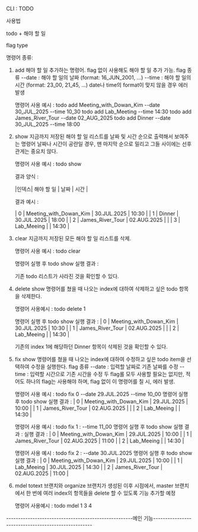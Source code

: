 CLI : TODO

사용법

todo + 해야 할 일

flag type

명령어 종류:
1. add
    해야 할 일 추가하는 명령어. flag 없이 사용해도 해야 할 일 추가 가능.
    flag 종류
    --date : 해야 할 일의 날짜 (format: 16_JUN_2001, ...)
    --time : 해야 할 일의 시간 (format: 23_00, 21_45, ...)
        date나 time의 format이 맞지 않을 경우 에러 발생
    
    명령어 사용 예시 : 
    todo add Meeting_with_Dowan_Kim --date 30_JUL_2025 --time 10_30
    todo add Lab_Meeting --time 14:30
    todo add James_River_Tour --date 02_AUG_2025
    todo add Dinner --date 30_JUL_2025 --time 18:00

2. show
    지금까지 저장된 해야 할 일 리스트를 날짜 및 시간 순으로 출력해서 보여주는 명령어
    날짜나 시간이 공란일 경우, 맨 마지막 순으로 밀리고 그들 사이에는 선후관게는 중요치 않다. 

    명령어 사용 예시 :
    todo show

    결과 양식 :
    
    |인덱스|  해야 할 일  | 날짜 | 시간 | 

    결과 예시 : 
    
    | 0 | Meeting_with_Dowan_Kim | 30.JUL.2025 | 10:30 |
    | 1 | Dinner | 30.JUL.2025 | 18:00 |
    | 2 | James_River_Tour | 02.AUG.2025 |  |
    | 3 | Lab_Meeing |  | 14:30 |


3. clear
    지금까지 저장된 모든 해야 할 일 리스트를 삭제.

    명령어 사용 예시 : 
    todo clear

    명령어 실행 후 todo show 실행 결과 :



    기존 todo 리스트가 사라진 것을 확인할 수 있다.

4. delete
    show 명령어를 쳤을 때 나오는 index에 대하여 삭제하고 싶은 todo 항목을 삭제한다. 

    명령어 사용예시 : 
    todo delete 1

    명령어 실행 후 todo show 실행 결과 : 
    | 0 | Meeting_with_Dowan_Kim | 30.JUL.2025 | 10:30 |
    | 1 | James_River_Tour | 02.AUG.2025 |  |
    | 2 | Lab_Meeing |  | 14:30 |

    
    기존의 index 1에 해당하던 Dinner 항목이 삭제된 것을 확인할 수 있다.

5. fix
    show 명령어를 쳤을 때 나오는 index에 대하여 수정하고 싶은 todo item을 선택하여 수정을 실행한다.
    flag 종류
    --date : 입력할 날짜로 기존 날짜를 수정
    --time : 입력할 시간으로 기존 시간을 수정
    두 flag롤 모두 사용할 필요는 없지만, 적어도 하나의 flag는 사용해야 하며, flag 없이 이 명령어를 칠 시, 에러 발생.

    명령어 사용 예시 : 
    todo fix 0 --date 29.JUL.2025 --time 10_00
    명령어 실행 후 todo show 실행 결과 :
    | 0 | Meeting_with_Dowan_Kim | 29.JUL.2025 | 10:00 |
    | 1 | James_River_Tour | 02.AUG.2025 |  |
    | 2 | Lab_Meeing |  | 14:30 |

    명령어 사용 예시 : 
    todo fix 1 : --time 11_00
    명령어 실행 후 todo show 실행 결과 :
    실행 결과 :
    | 0 | Meeting_with_Dowan_Kim | 29.JUL.2025 | 10:00 |
    | 1 | James_River_Tour | 02.AUG.2025 | 11:00 |
    | 2 | Lab_Meeing |  | 14:30 |

    명령어 사용 예시 : 
    todo fix 2 : --date 30.JUL.2025
    명령어 실행 후 todo show 실행 결과 : 
    | 0 | Meeting_with_Dowan_Kim | 29.JUL.2025 | 10:00 |
    | 1 | Lab_Meeing | 30.JUL.2025 | 14:30 |
    | 2 | James_River_Tour | 02.AUG.2025 | 11:00 |

6. mdel
    totext 브랜치와 organize 브랜치가 생성된 이후 시점에서, master 브랜치에서 한 번에 여러 index의 항목들을 delete 할 수 있도록 기능 추가할 예정

    명령어 사용예시 : 
    todo mdel 1 3 4



-----------------------------------------------------메인 기능----------------------------------------------------
    
